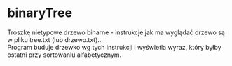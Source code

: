 # binaryTree
Troszkę nietypowe drzewo binarne - instrukcje jak ma wyglądać drzewo są w pliku tree.txt (lub drzewo.txt)... <br />
Program buduje drzewko wg tych instrukcji i wyświetla wyraz, który byłby ostatni przy sortowaniu alfabetycznym.
